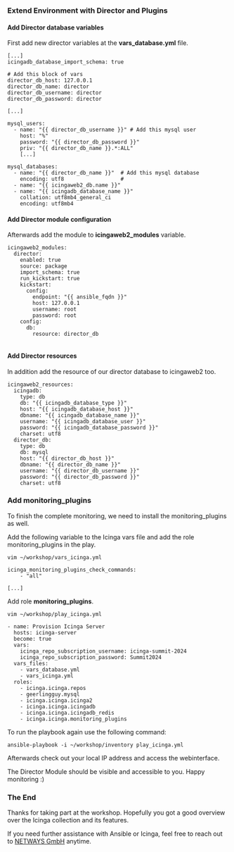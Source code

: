 ### Extend Environment with Director and Plugins

#### Add Director database variables

First add new director variables at the **vars_database.yml** file.

```
[...]
icingadb_database_import_schema: true

# Add this block of vars
director_db_host: 127.0.0.1
director_db_name: director
director_db_username: director
director_db_password: director

[...]

mysql_users:
  - name: "{{ director_db_username }}" # Add this mysql user
    host: "%"
    password: "{{ director_db_password }}"
    priv: "{{ director_db_name }}.*:ALL"
    [...]

mysql_databases:
  - name: "{{ director_db_name }}"  # Add this mysql database
    encoding: utf8                  #
  - name: "{{ icingaweb2_db.name }}"
  - name: "{{ icingadb_database_name }}"
    collation: utf8mb4_general_ci
    encoding: utf8mb4
```

#### Add Director module configuration

Afterwards add the module to **icingaweb2_modules** variable.

```
icingaweb2_modules:
  director:
    enabled: true
    source: package
    import_schema: true
    run_kickstart: true
    kickstart:
      config:
        endpoint: "{{ ansible_fqdn }}"
        host: 127.0.0.1
        username: root
        password: root
    config:
      db:
        resource: director_db


```

#### Add Director resources

In addition add the resource of our director database to icingaweb2 too.

```
icingaweb2_resources:
  icingadb:
    type: db
    db: "{{ icingadb_database_type }}"
    host: "{{ icingadb_database_host }}"
    dbname: "{{ icingadb_database_name }}"
    username: "{{ icingadb_database_user }}"
    password: "{{ icingadb_database_password }}"
    charset: utf8
  director_db:
    type: db
    db: mysql
    host: "{{ director_db_host }}"
    dbname: "{{ director_db_name }}"
    username: "{{ director_db_username }}"
    password: "{{ director_db_password }}"
    charset: utf8
```

### Add monitoring_plugins

To finish the complete monitoring, we need to install the monitoring_plugins as well.

Add the following variable to the Icinga vars file and add the role monitoring_plugins in the play.

```
vim ~/workshop/vars_icinga.yml

icinga_monitoring_plugins_check_commands:
    - "all"

[...]
```

Add role **monitoring_plugins**.

```
vim ~/workshop/play_icinga.yml

- name: Provision Icinga Server
  hosts: icinga-server
  become: true
  vars:
    icinga_repo_subscription_username: icinga-summit-2024
    icinga_repo_subscription_password: Summit2024
  vars_files:
    - vars_database.yml
    - vars_icinga.yml
  roles:
    - icinga.icinga.repos
    - geerlingguy.mysql
    - icinga.icinga.icinga2
    - icinga.icinga.icingadb
    - icinga.icinga.icingadb_redis
    - icinga.icinga.monitoring_plugins

```

To run the playbook again use the following command:

`ansible-playbook -i ~/workshop/inventory play_icinga.yml`

Afterwards check out your local IP address and access the webinterface.

The Director Module should be visible and accessible to you. Happy monitoring :)




### The End

Thanks for taking part at the workshop. Hopefully you got a good overview over the Icinga collection and its features.

If you need further assistance with Ansible or Icinga, feel free to reach out to [NETWAYS GmbH](https://netways.de) anytime. 
